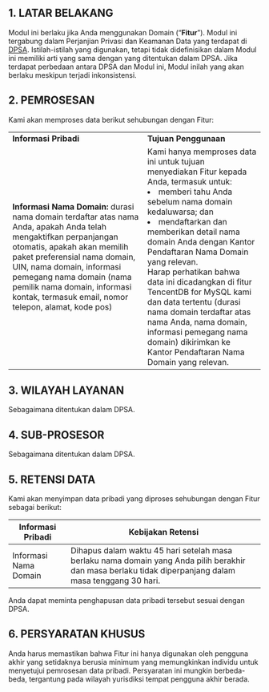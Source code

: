 ## 1\. LATAR BELAKANG

Modul ini berlaku jika Anda menggunakan Domain (“**Fitur**”). Modul ini tergabung dalam Perjanjian Privasi dan Keamanan Data yang terdapat di  [DPSA](https://intl.cloud.tencent.com/document/product/301/17347). Istilah-istilah yang digunakan, tetapi tidak didefinisikan dalam Modul ini memiliki arti yang sama dengan yang ditentukan dalam DPSA. Jika terdapat perbedaan antara DPSA dan Modul ini, Modul inilah yang akan berlaku meskipun terjadi inkonsistensi.

## 2\. PEMROSESAN

Kami akan memproses data berikut sehubungan dengan Fitur:

<table>
  <tr>
  <td><b>Informasi Pribadi</b></td>
  <td><b>Tujuan Penggunaan</b></td>
  </tr>
  <tr>
  <td><b>Informasi Nama Domain:</b> durasi nama domain terdaftar atas nama Anda, apakah Anda telah mengaktifkan perpanjangan otomatis, apakah akan memilih paket preferensial nama domain, UIN, nama domain, informasi pemegang nama domain (nama pemilik nama domain, informasi kontak, termasuk email, nomor telepon, alamat, kode pos)</td>
  <td>Kami hanya memproses data ini untuk tujuan menyediakan Fitur kepada Anda, termasuk untuk:<li>memberi tahu Anda sebelum nama domain kedaluwarsa; dan</li><li>mendaftarkan dan memberikan detail nama domain Anda dengan Kantor Pendaftaran Nama Domain yang relevan. </li>Harap perhatikan bahwa data ini dicadangkan di fitur TencentDB for MySQL kami dan data tertentu (durasi nama domain terdaftar atas nama Anda, nama domain, informasi pemegang nama domain) dikirimkan ke Kantor Pendaftaran Nama Domain yang relevan.</td>  
  </tr>
</table>


## 3\. WILAYAH LAYANAN

Sebagaimana ditentukan dalam DPSA.

## 4\. SUB-PROSESOR

Sebagaimana ditentukan dalam DPSA.

## 5\. RETENSI DATA

Kami akan menyimpan data pribadi yang diproses sehubungan dengan Fitur sebagai berikut:

| **Informasi Pribadi** | **Kebijakan Retensi**                                         |
| ------------------------ | ------------------------------------------------------------ |
| Informasi Nama Domain  | Dihapus dalam waktu 45 hari setelah masa berlaku nama domain yang Anda pilih berakhir dan masa berlaku tidak diperpanjang dalam masa tenggang 30 hari. |

Anda dapat meminta penghapusan data pribadi tersebut sesuai dengan DPSA.

## 6\. PERSYARATAN KHUSUS

Anda harus memastikan bahwa Fitur ini hanya digunakan oleh pengguna akhir yang setidaknya berusia minimum yang memungkinkan individu untuk menyetujui pemrosesan data pribadi. Persyaratan ini mungkin berbeda-beda, tergantung pada wilayah yurisdiksi tempat pengguna akhir berada.